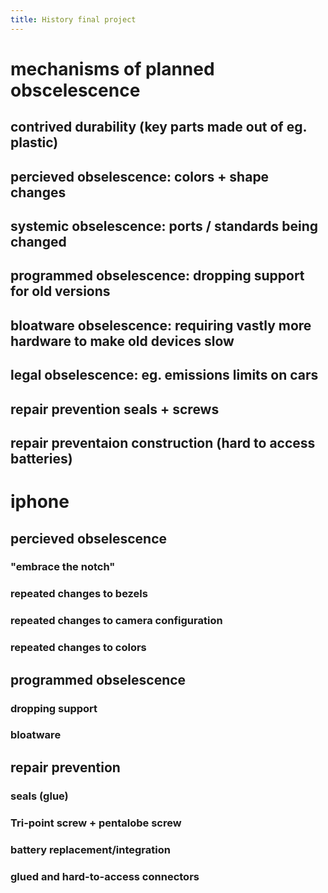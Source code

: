 ```yaml
---
title: History final project
---
```


# mechanisms of planned obscelescence

## contrived durability (key parts made out of eg. plastic)

## percieved obselescence: colors + shape changes

## systemic obselescence: ports / standards being changed

## programmed obselescence: dropping support for old versions

## bloatware obselescence: requiring vastly more hardware to make old devices slow

## legal obselescence: eg. emissions limits on cars

## repair prevention seals + screws

## repair preventaion construction (hard to access batteries)

# iphone

## percieved obselescence

### \"embrace the notch\"

### repeated changes to bezels

### repeated changes to camera configuration

### repeated changes to colors

## programmed obselescence

### dropping support

### bloatware

## repair prevention

### seals (glue)

### Tri-point screw + pentalobe screw

### battery replacement/integration

### glued and hard-to-access connectors
